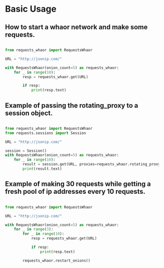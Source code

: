 # **Basic Usage**
## How to start a whaor network and make some requests.

```python

from requests_whaor import RequestsWhaor

URL = "http://jsonip.com/"

with RequestsWhaor(onion_count=5) as requests_whaor:
    for _ in range(10):
        resp = requests_whaor.get(URL)

        if resp:
            print(resp.text)

```


## Example of passing the rotating_proxy to a session object.

```python

from requests_whaor import RequestsWhaor
from requests.sessions import Session

URL = "http://jsonip.com/"

session = Session()
with RequestsWhaor(onion_count=5) as requests_whaor:
    for _ in range(10):
        result = session.get(URL, proxies=requests_whaor.rotating_proxy)
        print(result.text)

```


## Example of making 30 requests while getting a fresh pool of ip addresses every 10 requests.

```python

from requests_whaor import RequestsWhaor

URL = "http://jsonip.com/"

with RequestsWhaor(onion_count=5) as requests_whaor:
    for _ in range(3):
        for _ in range(10):
            resp = requests_whaor.get(URL)

            if resp:
                print(resp.text)

        requests_whaor.restart_onions()

```



